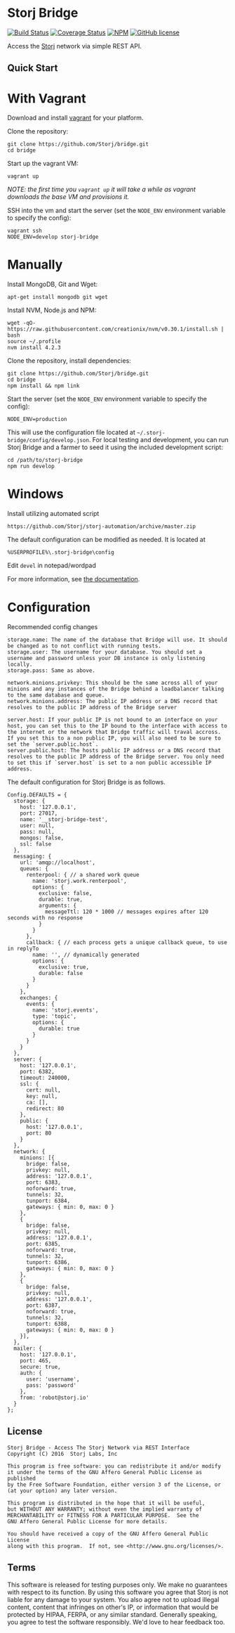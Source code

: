 Storj Bridge
============

[![Build Status](https://img.shields.io/travis/Storj/bridge.svg?style=flat-square)](https://travis-ci.org/Storj/bridge)
[![Coverage Status](https://img.shields.io/coveralls/Storj/bridge.svg?style=flat-square)](https://coveralls.io/r/Storj/bridge)
[![NPM](https://img.shields.io/npm/v/storj-bridge.svg?style=flat-square)](https://www.npmjs.com/package/storj-bridge)
[![GitHub license](https://img.shields.io/badge/license-AGPLv3-blue.svg?style=flat-square)](https://raw.githubusercontent.com/Storj/data-api/master/LICENSE)

Access the [Storj](http://storj.io) network via simple REST API.

Quick Start
-----------

With Vagrant
============

Download and install [vagrant](https://www.vagrantup.com/downloads.html) for your platform.

Clone the repository:

```
git clone https://github.com/Storj/bridge.git
cd bridge
```

Start up the vagrant VM:

```
vagrant up
```
_NOTE: the first time you `vagrant up` it will take a while as vagrant downloads the base VM and provisions it._


SSH into the vm and start the server (set the `NODE_ENV` environment variable to specify the config):

```
vagrant ssh
NODE_ENV=develop storj-bridge
```

Manually
========

Install MongoDB, Git and Wget:

```
apt-get install mongodb git wget
```

Install NVM, Node.js and NPM:

```
wget -qO- https://raw.githubusercontent.com/creationix/nvm/v0.30.1/install.sh | bash
source ~/.profile
nvm install 4.2.3
```

Clone the repository, install dependencies:

```
git clone https://github.com/Storj/bridge.git
cd bridge
npm install && npm link
```

Start the server (set the `NODE_ENV` environment variable to specify the config):

```
NODE_ENV=production
```

This will use the configuration file located at `~/.storj-bridge/config/develop.json`.
For local testing and development, you can run Storj Bridge and a farmer to seed
it using the included development script:

```
cd /path/to/storj-bridge
npm run develop
```

Windows
========

Install utilizing automated script

```
https://github.com/Storj/storj-automation/archive/master.zip
```

The default configuration can be modified as needed.  It is located at

```
%USERPROFILE%\.storj-bridge\config
```

Edit `devel` in notepad/wordpad

For more information, see [the documentation](http://storj.github.io/bridge).

Configuration
=============

Recommended config changes

```
storage.name: The name of the database that Bridge will use. It should be changed as to not conflict with running tests.
storage.user: The username for your database. You should set a username and password unless your DB instance is only listening locally.
storage.pass: Same as above.

network.minions.privkey: This should be the same across all of your minions and any instances of the Bridge behind a loadbalancer talking to the same database and queue.
network.minions.address: The public IP address or a DNS record that resolves to the public IP address of the Bridge server

server.host: If your public IP is not bound to an interface on your host, you can set this to the IP bound to the interface with access to the internet or the network that Bridge traffic will traval accross. If you set this to a non public IP, you will also need to be sure to set the `server.public.host`.
server.public.host: The hosts public IP address or a DNS record that resolves to the public IP address of the Bridge server. You only need to set this if `server.host` is set to a non public accessible IP address.
```

The default configuration for Storj Bridge is as follows.

```
Config.DEFAULTS = {
  storage: {
    host: '127.0.0.1',
    port: 27017,
    name: '__storj-bridge-test',
    user: null,
    pass: null,
    mongos: false,
    ssl: false
  },
  messaging: {
    url: 'amqp://localhost',
    queues: {
      renterpool: { // a shared work queue
        name: 'storj.work.renterpool',
        options: {
          exclusive: false,
          durable: true,
          arguments: {
            messageTtl: 120 * 1000 // messages expires after 120 seconds with no response
          }
        }
      },
      callback: { // each process gets a unique callback queue, to use in replyTo
        name: '', // dynamically generated
        options: {
          exclusive: true,
          durable: false
        }
      }
    },
    exchanges: {
      events: {
        name: 'storj.events',
        type: 'topic',
        options: {
          durable: true
        }
      }
    }
  },
  server: {
    host: '127.0.0.1',
    port: 6382,
    timeout: 240000,
    ssl: {
      cert: null,
      key: null,
      ca: [],
      redirect: 80
    },
    public: {
      host: '127.0.0.1',
      port: 80
    }
  },
  network: {
    minions: [{
      bridge: false,
      privkey: null,
      address: '127.0.0.1',
      port: 6383,
      noforward: true,
      tunnels: 32,
      tunport: 6384,
      gateways: { min: 0, max: 0 }
    },
    {
      bridge: false,
      privkey: null,
      address: '127.0.0.1',
      port: 6385,
      noforward: true,
      tunnels: 32,
      tunport: 6386,
      gateways: { min: 0, max: 0 }
    },
    {
      bridge: false,
      privkey: null,
      address: '127.0.0.1',
      port: 6387,
      noforward: true,
      tunnels: 32,
      tunport: 6388,
      gateways: { min: 0, max: 0 }
    }],
  },
  mailer: {
    host: '127.0.0.1',
    port: 465,
    secure: true,
    auth: {
      user: 'username',
      pass: 'password'
    },
    from: 'robot@storj.io'
  }
};
```


License
-------

```
Storj Bridge - Access The Storj Network via REST Interface
Copyright (C) 2016  Storj Labs, Inc

This program is free software: you can redistribute it and/or modify
it under the terms of the GNU Affero General Public License as published
by the Free Software Foundation, either version 3 of the License, or
(at your option) any later version.

This program is distributed in the hope that it will be useful,
but WITHOUT ANY WARRANTY; without even the implied warranty of
MERCHANTABILITY or FITNESS FOR A PARTICULAR PURPOSE.  See the
GNU Affero General Public License for more details.

You should have received a copy of the GNU Affero General Public License
along with this program.  If not, see <http://www.gnu.org/licenses/>.
```

Terms
-----

This software is released for testing purposes only. We make no guarantees with
respect to its function. By using this software you agree that Storj is not
liable for any damage to your system. You also agree not to upload illegal
content, content that infringes on other's IP, or information that would be
protected by HIPAA, FERPA, or any similar standard. Generally speaking, you
agree to test the software responsibly. We'd love to hear feedback too.
